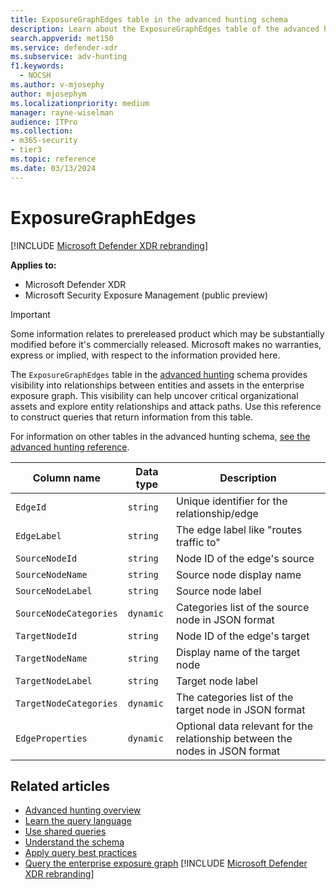 ```yaml
---
title: ExposureGraphEdges table in the advanced hunting schema
description: Learn about the ExposureGraphEdges table of the advanced hunting schema, which provides attack surface information, to help you understand how potential threats might reach, and compromise, valuable assets.
search.appverid: met150
ms.service: defender-xdr
ms.subservice: adv-hunting
f1.keywords: 
  - NOCSH
ms.author: v-mjosephy
author: mjosephym
ms.localizationpriority: medium
manager: rayne-wiselman
audience: ITPro
ms.collection: 
- m365-security
- tier3
ms.topic: reference
ms.date: 03/13/2024
---
```


# ExposureGraphEdges

[!INCLUDE [Microsoft Defender XDR rebranding](../includes/microsoft-defender.md)]

**Applies to:**

- Microsoft Defender XDR
- Microsoft Security Exposure Management (public preview)


> [!IMPORTANT]
> Some information relates to prereleased product which may be substantially modified before it's commercially released. Microsoft makes no warranties, express or implied, with respect to the information provided here.

The `ExposureGraphEdges` table in the [advanced hunting](advanced-hunting-overview.md) schema provides visibility into relationships between entities and assets in the enterprise exposure graph. This visibility can help uncover critical organizational assets and explore entity relationships and attack paths. Use this reference to construct queries that return information from this table.

For information on other tables in the advanced hunting schema, [see the advanced hunting reference](advanced-hunting-schema-tables.md).

| Column name | Data type | Description |
|-------------|-----------|-------------|
| `EdgeId` |  `string` |   Unique identifier for the relationship/edge |
| `EdgeLabel` |  `string` |   The edge label like "routes traffic to" |
| `SourceNodeId` |  `string` |   Node ID of the edge's source |
| `SourceNodeName` |  `string` |   Source node display name |
| `SourceNodeLabel` |  `string` |   Source node label |
| `SourceNodeCategories` |  `dynamic` | Categories list of the source node in JSON format |
| `TargetNodeId` |  `string` |   Node ID of the edge's target |
| `TargetNodeName` |  `string` |   Display name of the target node |
| `TargetNodeLabel` |  `string` |   Target node label |
| `TargetNodeCategories` |  `dynamic` | The categories list of the target node in JSON format |
| `EdgeProperties` |  `dynamic` | Optional data relevant for the relationship between the nodes in JSON format |

## Related articles

- [Advanced hunting overview](advanced-hunting-overview.md)
- [Learn the query language](advanced-hunting-query-language.md)
- [Use shared queries](advanced-hunting-shared-queries.md)
- [Understand the schema](advanced-hunting-schema-tables.md)
- [Apply query best practices](advanced-hunting-best-practices.md)
- [Query the enterprise exposure graph](/security-exposure-management/query-enterprise-exposure-graph)
[!INCLUDE [Microsoft Defender XDR rebranding](../../includes/defender-m3d-techcommunity.md)]
